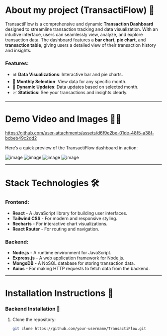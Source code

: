 # About my project (TransactiFlow) 🚀

TransactiFlow is a comprehensive and dynamic **Transaction Dashboard** designed to streamline transaction tracking and data visualization. With an intuitive interface, users can seamlessly view, analyze, and explore transaction data. The dashboard features a **bar chart**, **pie chart**, and **transaction table**, giving users a detailed view of their transaction history and insights.

### Features:
- 📊 **Data Visualizations**: Interactive bar and pie charts.
- 📅 **Monthly Selection**: View data for any specific month.
- 🔄 **Dynamic Updates**: Data updates based on selected month.
- 📈 **Statistics**: See your transactions and insights clearly.

---

# Demo Video and Images 🎥📸


https://github.com/user-attachments/assets/d6f9e2be-01de-48f5-a38f-bcbeb49c2dd2


Here’s a quick preview of the TransactiFlow dashboard in action:



![image](https://github.com/user-attachments/assets/6d165667-ba03-4b53-987d-be2107601b4b)
![image](https://github.com/user-attachments/assets/79ddeeb2-29e0-4921-9576-c7b518474566)
![image](https://github.com/user-attachments/assets/b7fbd943-0ac8-44c5-91b1-bd86b218ed0d)
![image](https://github.com/user-attachments/assets/fbecf924-9c50-4c92-aa9b-62a5457fea00)


---

# Stack Technologies 🛠️

### Frontend:
- **React** - A JavaScript library for building user interfaces.
- **Tailwind CSS** - For modern and responsive styling.
- **Recharts** - For interactive chart visualizations.
- **React Router** - For routing and navigation.

### Backend:
- **Node.js** - A runtime environment for JavaScript.
- **Express.js** - A web application framework for Node.js.
- **MongoDB** - A NoSQL database for storing transaction data.
- **Axios** - For making HTTP requests to fetch data from the backend.

---

# Installation Instructions 📝

### Backend Installation 🔧

1. Clone the repository:
   ```bash
   git clone https://github.com/your-username/TransactiFlow.git
